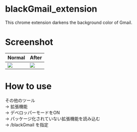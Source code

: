 # blackGmail_extension
This chrome extension darkens the background color of Gmail.

# Screenshot
|Normal|After|
|--|--|
|![](https://user-images.githubusercontent.com/37448236/59690101-c8136f80-921b-11e9-8cc5-42a5cdbe6f68.png)|![](https://user-images.githubusercontent.com/37448236/59690105-c8ac0600-921b-11e9-96f7-6255dc592d36.png)|

# How to use
その他のツール  
-> 拡張機能  
-> デベロッパーモードをON  
-> パッケージ化されていない拡張機能を読み込む  
-> /blackGmail を指定